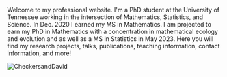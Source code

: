 Welcome to my professional website. I'm a PhD student at the University of Tennessee working in the intersection of Mathematics, Statistics, and Science. In Dec. 2020 I earned my MS in Mathematics. I am projected to earn my PhD in Mathematics with a concentration in mathematical ecology and evolution and as well as a MS in Statistics in May 2023.  Here you will find my research projects, talks, publications, teaching information, contact information, and more! 


![CheckersandDavid](https://user-images.githubusercontent.com/60552206/102303928-47c1ed80-3f2a-11eb-9826-7f23b090a261.PNG)

